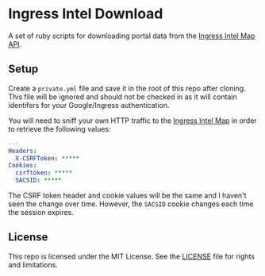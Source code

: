 # Ingress Intel Download

A set of ruby scripts for downloading portal data from the [Ingress Intel Map API]().

## Setup

Create a `private.yml` file and save it in the root of this repo after cloning. This file will be ignored and should not be checked in as it will contain identifers for your Google/Ingress authentication.

You will need to sniff your own HTTP traffic to the [Ingress Intel Map](https://www.ingress.com/intel/) in order to retrieve the following values:

```yaml
---
Headers:
  X-CSRFToken: *****
Cookies:
  csrftoken: *****
  SACSID: *****
```

The CSRF token header and cookie values will be the same and I haven't seen the change over time. However, the `SACSID` cookie changes each time the session expires.

## License

This repo is licensed under the MIT License. See the [LICENSE](LICENSE.md) file for rights and limitations.

